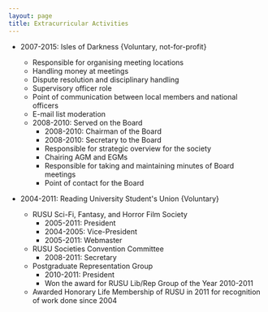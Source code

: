 ```yaml
---
layout: page
title: Extracurricular Activities
---
```


+ 2007-2015: Isles of Darkness {Voluntary, not-for-profit}
	+ Responsible for organising meeting locations
	+ Handling money at meetings
	+ Dispute resolution and disciplinary handling
	+ Supervisory officer role
	+ Point of communication between local members and national officers
	+ E-mail list moderation
	+ 2008-2010: Served on the Board
		+ 2008-2010: Chairman of the Board
		+ 2008-2010: Secretary to the Board
		+ Responsible for strategic overview for the society
		+ Chairing AGM and EGMs
		+ Responsible for taking and maintaining minutes of Board meetings
		+ Point of contact for the Board

+ 2004-2011: Reading University Student's Union {Voluntary}
	+ RUSU Sci-Fi, Fantasy, and Horror Film Society
		+ 2005-2011: President
		+ 2004-2005: Vice-President
		+ 2005-2011: Webmaster
	+ RUSU Societies Convention Committee
		+ 2008-2011: Secretary
	+ Postgraduate Representation Group
		+ 2010-2011: President
		+ Won the award for RUSU Lib/Rep Group of the Year 2010-2011
	+ Awarded Honorary Life Membership of RUSU in 2011 for recognition of work done since 2004
